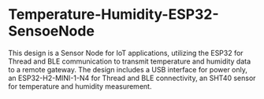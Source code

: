# Temperature-Humidity-ESP32-SensoeNode
This design is a Sensor Node for IoT applications, utilizing the ESP32 for Thread and BLE communication to transmit temperature and humidity data to a remote gateway. The design includes a USB interface for power only, an ESP32-H2-MINI-1-N4 for Thread and BLE connectivity, an SHT40 sensor for temperature and humidity measurement.
